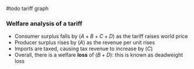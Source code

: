 #todo tariff graph


### Welfare analysis of a tariff
- Consumer surplus falls by ($A+B+C+D$) as the tariff raises world price
- Producer surplus rises by ($A$) as the revenue per unit rises
- Imports are taxed, causing tax revenue to increase by ($C$)
- Overall, there is a welfare **loss** of ($B+D$): this is known as deadweight loss